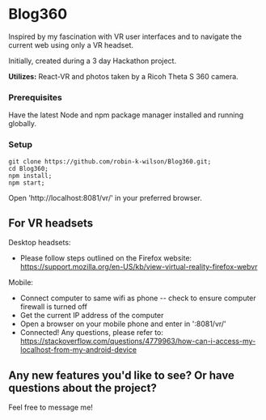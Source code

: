 # Blog360

Inspired by my fascination with VR user interfaces and to navigate the current web using only a VR headset.

Initially, created during a 3 day Hackathon project.

**Utilizes:** React-VR and photos taken by a Ricoh Theta S 360 camera.

### Prerequisites

Have the latest Node and npm package manager installed and running globally.

### Setup

```
git clone https://github.com/robin-k-wilson/Blog360.git;
cd Blog360;
npm install;
npm start;
```

Open 'http://localhost:8081/vr/' in your preferred browser.

## For VR headsets

Desktop headsets: 
- Please follow steps outlined on the Firefox website: https://support.mozilla.org/en-US/kb/view-virtual-reality-firefox-webvr 

Mobile: 
- Connect computer to same wifi as phone -- check to ensure computer firewall is turned off
- Get the current IP address of the computer
- Open a browser on your mobile phone and enter in '<computer ip address>:8081/vr/'
- Connected! 
Any questions, please refer to: https://stackoverflow.com/questions/4779963/how-can-i-access-my-localhost-from-my-android-device

## Any new features you'd like to see? Or have questions about the project?

Feel free to message me!